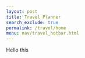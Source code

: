 ```yaml
---
layout: post 
title: Travel Planner
search_exclude: true
permalink: /travel/home
menu: nav/travel_hotbar.html
---
```

Hello
this